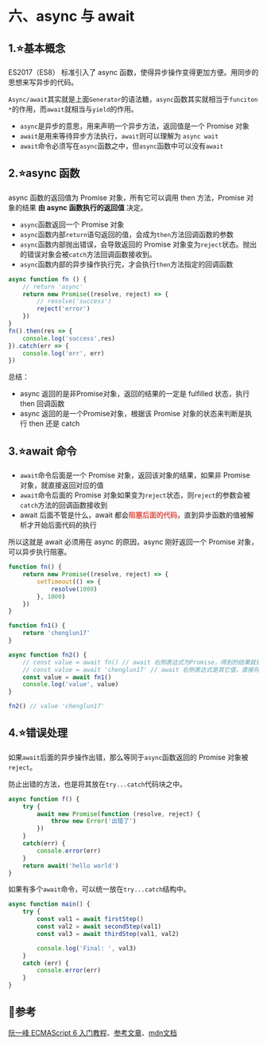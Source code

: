 # 六、async 与 await

## 1.:star:基本概念

ES2017（ES8） 标准引入了 async 函数，使得异步操作变得更加方便。用同步的思想来写异步的代码。

`Async/await`其实就是上面`Generator`的语法糖，`async`函数其实就相当于`funciton *`的作用，而`await`就相当与`yield`的作用。

- `async`是异步的意思，用来声明一个异步方法，返回值是一个 Promise 对象
- `await`是用来等待异步方法执行，`await`则可以理解为 `async wait`
- `await`命令必须写在`async`函数之中，但`async`函数中可以没有`await`



##  2.:star:async 函数

async 函数的返回值为 Promise 对象，所有它可以调用 then 方法，Promise 对象的结果 **由 async 函数执行的返回值** 决定。

- `async`函数返回一个 Promise 对象
- `async`函数内部`return`语句返回的值，会成为`then`方法回调函数的参数
- `async`函数内部抛出错误，会导致返回的 Promise 对象变为`reject`状态。抛出的错误对象会被`catch`方法回调函数接收到。
- `async`函数内部的异步操作执行完，才会执行`then`方法指定的回调函数

```js
async function fn () {
    // return 'async'
    return new Promise((resolve, reject) => {
        // resolve('success')
        reject('error')
    })
}
fn().then(res => {
    console.log('success',res)
}).catch(err => {
    console.log('err', err)
})
```

总结：

- async 返回的是非Promise对象，返回的结果的一定是 fulfilled 状态，执行 then 回调函数
- async 返回的是一个Promise对象，根据该 Promise 对象的状态来判断是执行 then 还是 catch



## 3.:star:await 命令

- `await`命令后面是一个 Promise 对象，返回该对象的结果，如果非 Promise 对象，就直接返回对应的值
- `await`命令后面的 Promise 对象如果变为`reject`状态，则`reject`的参数会被`catch`方法的回调函数接收到
- await 后面不管是什么，await 都会<strong style="color:#DD5145">阻塞后面的代码</strong>，直到异步函数的值被解析才开始后面代码的执行

所以这就是 await 必须用在 async 的原因，async 刚好返回一个 Promise 对象，可以异步执行阻塞。

```js
function fn() {
    return new Promise((resolve, reject) => {
        setTimeout(() => {
            resolve(1000)
        }, 1000)
    })
}

function fn1() { 
    return 'chenglun17' 
}

async function fn2() {
    // const value = await fn() // await 右侧表达式为Promise，得到的结果就是Promise成功的value
    // const value = await 'chenglun17' // await 右侧表达式是其它值，直接将此值作为 await 的返回值
    const value = await fn1()
    console.log('value', value)
}

fn2() // value 'chenglun17'
```



## 4.:star:错误处理

如果`await`后面的异步操作出错，那么等同于`async`函数返回的 Promise 对象被`reject`。

防止出错的方法，也是将其放在`try...catch`代码块之中。

```js
async function f() {
    try {
        await new Promise(function (resolve, reject) {
            throw new Error('出错了')
        })
    }
    catch(err) {
        console.error(err)
    }
    return await('hello world')
}
```

如果有多个`await`命令，可以统一放在`try...catch`结构中。

```js
async function main() {
    try {
        const val1 = await firstStep()
        const val2 = await secondStep(val1)
        const val3 = await thirdStep(val1, val2)

        console.log('Final: ', val3)
    }
    catch (err) {
        console.error(err)
    }
}
```



## :page_facing_up:参考

[阮一峰 ECMAScript 6 入门教程](https://es6.ruanyifeng.com/)、[参考文章](https://juejin.cn/post/7062155174436929550)、[mdn文档](https://developer.mozilla.org/zh-CN/docs/Web/JavaScript/Reference/Statements/async_function)